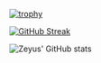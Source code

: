 [![trophy](https://github-profile-trophy.vercel.app/?username=zeyus&theme=onedark)](https://github.com/ryo-ma/github-profile-trophy)

<!--
**zeyus/zeyus** is a ✨ _special_ ✨ repository because its `README.md` (this file) appears on your GitHub profile.

Here are some ideas to get you started:

- 🔭 I’m currently working on ...
- 🌱 I’m currently learning ...
- 👯 I’m looking to collaborate on ...
- 🤔 I’m looking for help with ...
- 💬 Ask me about ...
- 📫 How to reach me: ...
- 😄 Pronouns: ...
- ⚡ Fun fact: ...
-->

[![GitHub Streak](https://github-readme-streak-stats.herokuapp.com/?user=zeyus&theme=dark)](https://git.io/streak-stats)

![Zeyus' GitHub stats](https://github-readme-stats.vercel.app/api?username=zeyus&show_icons=true&theme=radical&count_private=true)

